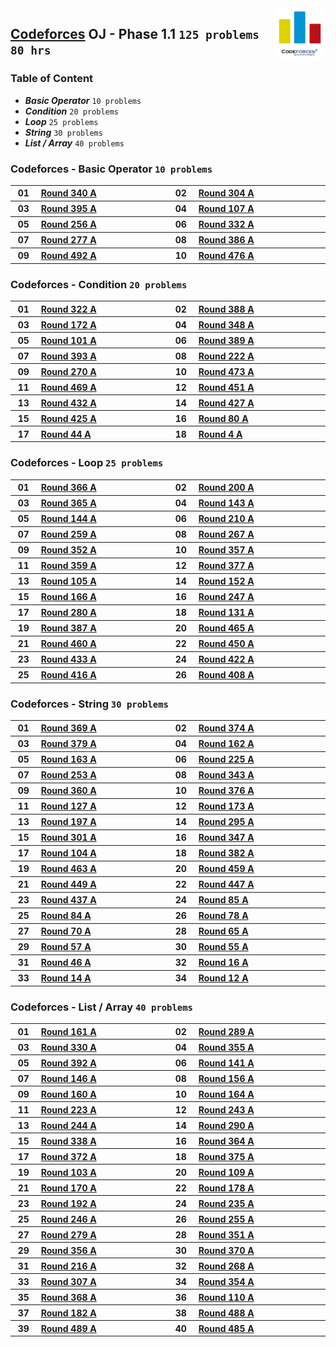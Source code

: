 <img align="right" width="80" src="/logos/codeforces.jpg">

## [Codeforces](https://codeforces.com/) OJ - Phase 1.1 `125 problems` `80 hrs`

### Table of Content

- ***Basic Operator*** `10 problems`
- ***Condition***      `20 problems`
- ***Loop***           `25 problems`
- ***String***         `30 problems`
- ***List / Array***   `40 problems`

### Codeforces - Basic Operator `10 problems`

<table>
    <tbody>
        <tr>
<th align="center" width="50px">01</th><th align="left" width="550px"><a href="https://codeforces.com/problemset/problem/617/A">Round 340 A</a></th>
<th align="center" width="50px">02</th><th align="left" width="550px"><a href="https://codeforces.com/problemset/problem/546/A">Round 304 A</a></th>
        </tr>
        <tr>
<th align="center" width="50px">03</th><th align="left" width="550px"><a href="https://codeforces.com/problemset/problem/764/A">Round 395 A</a></th>
<th align="center" width="50px">04</th><th align="left" width="550px"><a href="https://codeforces.com/problemset/problem/151/A">Round 107 A</a></th>
        </tr>
        <tr>
<th align="center" width="50px">05</th><th align="left" width="550px"><a href="https://codeforces.com/problemset/problem/448/A">Round 256 A</a></th>
<th align="center" width="50px">06</th><th align="left" width="550px"><a href="https://codeforces.com/problemset/problem/599/A">Round 332 A</a></th>
        </tr>
        <tr>
<th align="center" width="50px">07</th><th align="left" width="550px"><a href="https://codeforces.com/problemset/problem/486/A">Round 277 A</a></th>
<th align="center" width="50px">08</th><th align="left" width="550px"><a href="https://codeforces.com/problemset/problem/746/A">Round 386 A</a></th>
        </tr>
        <tr>
<th align="center" width="50px">09</th><th align="left" width="550px"><a href="https://codeforces.com/problemset/problem/996/A">Round 492 A</a></th>
<th align="center" width="50px">10</th><th align="left" width="550px"><a href="https://codeforces.com/problemset/problem/965/A">Round 476 A</a></th>
        </tr>
    </tbody>
</table>

### Codeforces - Condition `20 problems`

<table>
    <tbody>
        <tr>
<th align="center" width="50px">01</th><th align="left" width="550px"><a href="https://codeforces.com/problemset/problem/581/A">Round 322 A</a></th>
<th align="center" width="50px">02</th><th align="left" width="550px"><a href="https://codeforces.com/problemset/problem/749/A">Round 388 A</a></th>
        </tr>
        <tr>
<th align="center" width="50px">03</th><th align="left" width="550px"><a href="https://codeforces.com/problemset/problem/281/A">Round 172 A</a></th>
<th align="center" width="50px">04</th><th align="left" width="550px"><a href="https://codeforces.com/problemset/problem/669/A">Round 348 A</a></th>
        </tr>
        <tr>
<th align="center" width="50px">05</th><th align="left" width="550px"><a href="https://codeforces.com/problemset/problem/141/A">Round 101 A</a></th>
<th align="center" width="50px">06</th><th align="left" width="550px"><a href="https://codeforces.com/problemset/problem/752/A">Round 389 A</a></th>
        </tr>
        <tr>
<th align="center" width="50px">07</th><th align="left" width="550px"><a href="https://codeforces.com/problemset/problem/760/A">Round 393 A</a></th>
<th align="center" width="50px">08</th><th align="left" width="550px"><a href="https://codeforces.com/problemset/problem/378/A">Round 222 A</a></th>
        </tr>
        <tr>
<th align="center" width="50px">09</th><th align="left" width="550px"><a href="https://codeforces.com/problemset/problem/472/A">Round 270 A</a></th>
<th align="center" width="50px">10</th><th align="left" width="550px"><a href="https://codeforces.com/problemset/problem/959/A">Round 473 A</a></th>
        </tr>
        <tr>
<th align="center" width="50px">11</th><th align="left" width="550px"><a href="https://codeforces.com/problemset/problem/950/A">Round 469 A</a></th>
<th align="center" width="50px">12</th><th align="left" width="550px"><a href="https://codeforces.com/problemset/problem/898/A">Round 451 A</a></th>
        </tr>
        <tr>
<th align="center" width="50px">13</th><th align="left" width="550px"><a href="https://codeforces.com/problemset/problem/851/A">Round 432 A</a></th>
<th align="center" width="50px">14</th><th align="left" width="550px"><a href="https://codeforces.com/problemset/problem/835/A">Round 427 A</a></th>
        </tr>
        <tr>
<th align="center" width="50px">15</th><th align="left" width="550px"><a href="https://codeforces.com/problemset/problem/832/A">Round 425 A</a></th>
<th align="center" width="50px">16</th><th align="left" width="550px"><a href="https://codeforces.com/problemset/problem/104/A">Round 80 A</a></th>
        </tr>
        <tr>
<th align="center" width="50px">17</th><th align="left" width="550px"><a href="https://codeforces.com/problemset/problem/47/A">Round 44 A</a></th>
<th align="center" width="50px">18</th><th align="left" width="550px"><a href="https://codeforces.com/problemset/problem/4/A">Round 4 A</a></th>
        </tr>
    </tbody>
</table>

### Codeforces - Loop `25 problems`

<table>
    <tbody>
        <tr>
<th align="center" width="50px">01</th><th align="left" width="550px"><a href="https://codeforces.com/problemset/problem/705/A">Round 366 A</a></th>
<th align="center" width="50px">02</th><th align="left" width="550px"><a href="https://codeforces.com/problemset/problem/344/A">Round 200 A</a></th>
        </tr>
        <tr>
<th align="center" width="50px">03</th><th align="left" width="550px"><a href="https://codeforces.com/problemset/problem/703/A">Round 365 A</a></th>
<th align="center" width="50px">04</th><th align="left" width="550px"><a href="https://codeforces.com/problemset/problem/231/A">Round 143 A</a></th>
        </tr>
        <tr>
<th align="center" width="50px">05</th><th align="left" width="550px"><a href="https://codeforces.com/problemset/problem/233/A">Round 144 A</a></th>
<th align="center" width="50px">06</th><th align="left" width="550px"><a href="https://codeforces.com/problemset/problem/361/A">Round 210 A</a></th>
        </tr>
        <tr>
<th align="center" width="50px">07</th><th align="left" width="550px"><a href="https://codeforces.com/problemset/problem/454/A">Round 259 A</a></th>
<th align="center" width="50px">08</th><th align="left" width="550px"><a href="https://codeforces.com/problemset/problem/467/A">Round 267 A</a></th>
        </tr>
        <tr>
<th align="center" width="50px">09</th><th align="left" width="550px"><a href="https://codeforces.com/problemset/problem/672/A">Round 352 A</a></th>
<th align="center" width="50px">10</th><th align="left" width="550px"><a href="https://codeforces.com/problemset/problem/681/A">Round 357 A</a></th>
        </tr>
        <tr>
<th align="center" width="50px">11</th><th align="left" width="550px"><a href="https://codeforces.com/problemset/problem/686/A">Round 359 A</a></th>
<th align="center" width="50px">12</th><th align="left" width="550px"><a href="https://codeforces.com/problemset/problem/732/A">Round 377 A</a></th>
        </tr>
        <tr>
<th align="center" width="50px">13</th><th align="left" width="550px"><a href="https://codeforces.com/problemset/problem/148/A">Round 105 A</a></th>
<th align="center" width="50px">14</th><th align="left" width="550px"><a href="https://codeforces.com/problemset/problem/248/A">Round 152 A</a></th>
        </tr>
        <tr>
<th align="center" width="50px">15</th><th align="left" width="550px"><a href="https://codeforces.com/problemset/problem/271/A">Round 166 A</a></th>
<th align="center" width="50px">16</th><th align="left" width="550px"><a href="https://codeforces.com/problemset/problem/431/A">Round 247 A</a></th>
        </tr>
        <tr>
<th align="center" width="50px">17</th><th align="left" width="550px"><a href="https://codeforces.com/problemset/problem/492/A">Round 280 A</a></th>
<th align="center" width="50px">18</th><th align="left" width="550px"><a href="https://codeforces.com/problemset/problem/214/A">Round 131 A</a></th>
        </tr>
        <tr>
<th align="center" width="50px">19</th><th align="left" width="550px"><a href="https://codeforces.com/problemset/problem/747/A">Round 387 A</a></th>
<th align="center" width="50px">20</th><th align="left" width="550px"><a href="https://codeforces.com/problemset/problem/935/A">Round 465 A</a></th>
        </tr>
        <tr>
<th align="center" width="50px">21</th><th align="left" width="550px"><a href="https://codeforces.com/problemset/problem/919/A">Round 460 A</a></th>
<th align="center" width="50px">22</th><th align="left" width="550px"><a href="https://codeforces.com/problemset/problem/900/A">Round 450 A</a></th>
        </tr>
        <tr>
<th align="center" width="50px">23</th><th align="left" width="550px"><a href="https://codeforces.com/problemset/problem/854/A">Round 433 A</a></th>
<th align="center" width="50px">24</th><th align="left" width="550px"><a href="https://codeforces.com/problemset/problem/822/A">Round 422 A</a></th>
        </tr>
        <tr>
<th align="center" width="50px">25</th><th align="left" width="550px"><a href="https://codeforces.com/problemset/problem/811/A">Round 416 A</a></th>
<th align="center" width="50px">26</th><th align="left" width="550px"><a href="https://codeforces.com/problemset/problem/796/A">Round 408 A</a></th>
        </tr>
    </tbody>
</table>

### Codeforces - String `30 problems`

<table>
    <tbody>
        <tr>
<th align="center" width="50px">01</th><th align="left" width="550px"><a href="https://codeforces.com/problemset/problem/711/A">Round 369 A</a></th>
<th align="center" width="50px">02</th><th align="left" width="550px"><a href="https://codeforces.com/problemset/problem/721/A">Round 374 A</a></th>
        </tr>
        <tr>
<th align="center" width="50px">03</th><th align="left" width="550px"><a href="https://codeforces.com/problemset/problem/734/A">Round 379 A</a></th>
<th align="center" width="50px">04</th><th align="left" width="550px"><a href="https://codeforces.com/problemset/problem/265/A">Round 162 A</a></th>
        </tr>
        <tr>
<th align="center" width="50px">05</th><th align="left" width="550px"><a href="https://codeforces.com/problemset/problem/266/A">Round 163 A</a></th>
<th align="center" width="50px">06</th><th align="left" width="550px"><a href="https://codeforces.com/problemset/problem/384/A">Round 225 A</a></th>
        </tr>
        <tr>
<th align="center" width="50px">07</th><th align="left" width="550px"><a href="https://codeforces.com/problemset/problem/443/A">Round 253 A</a></th>
<th align="center" width="50px">08</th><th align="left" width="550px"><a href="https://codeforces.com/problemset/problem/629/A">Round 343 A</a></th>
        </tr>
        <tr>
<th align="center" width="50px">09</th><th align="left" width="550px"><a href="https://codeforces.com/problemset/problem/688/A">Round 360 A</a></th>
<th align="center" width="50px">10</th><th align="left" width="550px"><a href="https://codeforces.com/problemset/problem/731/A">Round 376 A</a></th>
        </tr>
        <tr>
<th align="center" width="50px">11</th><th align="left" width="550px"><a href="https://codeforces.com/problemset/problem/202/A">Round 127 A</a></th>
<th align="center" width="50px">12</th><th align="left" width="550px"><a href="https://codeforces.com/problemset/problem/282/A">Round 173 A</a></th>
        </tr>
        <tr>
<th align="center" width="50px">13</th><th align="left" width="550px"><a href="https://codeforces.com/problemset/problem/339/A">Round 197 A</a></th>
<th align="center" width="50px">14</th><th align="left" width="550px"><a href="https://codeforces.com/problemset/problem/520/A">Round 295 A</a></th>
        </tr>
        <tr>
<th align="center" width="50px">15</th><th align="left" width="550px"><a href="https://codeforces.com/problemset/problem/540/A">Round 301 A</a></th>
<th align="center" width="50px">16</th><th align="left" width="550px"><a href="https://codeforces.com/problemset/problem/664/A">Round 347 A</a></th>
        </tr>
        <tr>
<th align="center" width="50px">17</th><th align="left" width="550px"><a href="https://codeforces.com/problemset/problem/146/A">Round 104 A</a></th>
<th align="center" width="50px">18</th><th align="left" width="550px"><a href="https://codeforces.com/problemset/problem/735/A">Round 382 A</a></th>
        </tr>
        <tr>
<th align="center" width="50px">19</th><th align="left" width="550px"><a href="https://codeforces.com/problemset/problem/932/A">Round 463 A</a></th>
<th align="center" width="50px">20</th><th align="left" width="550px"><a href="https://codeforces.com/problemset/problem/918/A">Round 459 A</a></th>
        </tr>
        <tr>
<th align="center" width="50px">21</th><th align="left" width="550px"><a href="https://codeforces.com/problemset/problem/897/A">Round 449 A</a></th>
<th align="center" width="50px">22</th><th align="left" width="550px"><a href="https://codeforces.com/problemset/problem/894/A">Round 447 A</a></th>
        </tr>
        <tr>
<th align="center" width="50px">23</th><th align="left" width="550px"><a href="https://codeforces.com/problemset/problem/867/A">Round 437 A</a></th>
<th align="center" width="50px">24</th><th align="left" width="550px"><a href="https://codeforces.com/problemset/problem/112/A">Round 85 A</a></th>
        </tr>
        <tr>
<th align="center" width="50px">25</th><th align="left" width="550px"><a href="https://codeforces.com/problemset/problem/110/A">Round 84 A</a></th>
<th align="center" width="50px">26</th><th align="left" width="550px"><a href="https://codeforces.com/problemset/problem/99/A">Round 78 A</a></th>
        </tr>
        <tr>
<th align="center" width="50px">27</th><th align="left" width="550px"><a href="https://codeforces.com/problemset/problem/78/A">Round 70 A</a></th>
<th align="center" width="50px">28</th><th align="left" width="550px"><a href="https://codeforces.com/problemset/problem/71/A">Round 65 A</a></th>
        </tr>
        <tr>
<th align="center" width="50px">29</th><th align="left" width="550px"><a href="https://codeforces.com/problemset/problem/61/A">Round 57 A</a></th>
<th align="center" width="50px">30</th><th align="left" width="550px"><a href="https://codeforces.com/problemset/problem/59/A">Round 55 A</a></th>
        </tr>
        <tr>
<th align="center" width="50px">31</th><th align="left" width="550px"><a href="https://codeforces.com/problemset/problem/49/A">Round 46 A</a></th>
<th align="center" width="50px">32</th><th align="left" width="550px"><a href="https://codeforces.com/problemset/problem/16/A">Round 16 A</a></th>
        </tr>
        <tr>
<th align="center" width="50px">33</th><th align="left" width="550px"><a href="https://codeforces.com/problemset/problem/14/A">Round 14 A</a></th>
<th align="center" width="50px">34</th><th align="left" width="550px"><a href="https://codeforces.com/problemset/problem/12/A">Round 12 A</a></th>
        </tr>
    </tbody>
</table>

### Codeforces - List / Array `40 problems`

<table>
    <tbody>
        <tr>
<th align="center" width="50px">01</th><th align="left" width="550px"><a href="https://codeforces.com/problemset/problem/263/A">Round 161 A</a></th>
<th align="center" width="50px">02</th><th align="left" width="550px"><a href="https://codeforces.com/problemset/problem/509/A">Round 289 A</a></th>
        </tr>
        <tr>
<th align="center" width="50px">03</th><th align="left" width="550px"><a href="https://codeforces.com/problemset/problem/595/A">Round 330 A</a></th>
<th align="center" width="50px">04</th><th align="left" width="550px"><a href="https://codeforces.com/problemset/problem/677/A">Round 355 A</a></th>
        </tr>
        <tr>
<th align="center" width="50px">05</th><th align="left" width="550px"><a href="https://codeforces.com/problemset/problem/758/A">Round 392 A</a></th>
<th align="center" width="50px">06</th><th align="left" width="550px"><a href="https://codeforces.com/problemset/problem/228/A">Round 141 A</a></th>
        </tr>
        <tr>
<th align="center" width="50px">07</th><th align="left" width="550px"><a href="https://codeforces.com/problemset/problem/236/A">Round 146 A</a></th>
<th align="center" width="50px">08</th><th align="left" width="550px"><a href="https://codeforces.com/problemset/problem/255/A">Round 156 A</a></th>
        </tr>
        <tr>
<th align="center" width="50px">09</th><th align="left" width="550px"><a href="https://codeforces.com/problemset/problem/262/A">Round 160 A</a></th>
<th align="center" width="50px">10</th><th align="left" width="550px"><a href="https://codeforces.com/problemset/problem/268/A">Round 164 A</a></th>
        </tr>
        <tr>
<th align="center" width="50px">11</th><th align="left" width="550px"><a href="https://codeforces.com/problemset/problem/381/A">Round 223 A</a></th>
<th align="center" width="50px">12</th><th align="left" width="550px"><a href="https://codeforces.com/problemset/problem/426/A">Round 243 A</a></th>
        </tr>
        <tr>
<th align="center" width="50px">13</th><th align="left" width="550px"><a href="https://codeforces.com/problemset/problem/427/A">Round 244 A</a></th>
<th align="center" width="50px">14</th><th align="left" width="550px"><a href="https://codeforces.com/problemset/problem/510/A">Round 290 A</a></th>
        </tr>
        <tr>
<th align="center" width="50px">15</th><th align="left" width="550px"><a href="https://codeforces.com/problemset/problem/615/A">Round 338 A</a></th>
<th align="center" width="50px">16</th><th align="left" width="550px"><a href="https://codeforces.com/problemset/problem/701/A">Round 364 A</a></th>
        </tr>
        <tr>
<th align="center" width="50px">17</th><th align="left" width="550px"><a href="https://codeforces.com/problemset/problem/716/A">Round 372 A</a></th>
<th align="center" width="50px">18</th><th align="left" width="550px"><a href="https://codeforces.com/problemset/problem/723/A">Round 375 A</a></th>
        </tr>
        <tr>
<th align="center" width="50px">19</th><th align="left" width="550px"><a href="https://codeforces.com/problemset/problem/144/A">Round 103 A</a></th>
<th align="center" width="50px">20</th><th align="left" width="550px"><a href="https://codeforces.com/problemset/problem/155/A">Round 109 A</a></th>
        </tr>
        <tr>
<th align="center" width="50px">21</th><th align="left" width="550px"><a href="https://codeforces.com/problemset/problem/278/A">Round 170 A</a></th>
<th align="center" width="50px">22</th><th align="left" width="550px"><a href="https://codeforces.com/problemset/problem/294/A">Round 178 A</a></th>
        </tr>
        <tr>
<th align="center" width="50px">23</th><th align="left" width="550px"><a href="https://codeforces.com/problemset/problem/330/A">Round 192 A</a></th>
<th align="center" width="50px">24</th><th align="left" width="550px"><a href="https://codeforces.com/problemset/problem/401/A">Round 235 A</a></th>
        </tr>
        <tr>
<th align="center" width="50px">25</th><th align="left" width="550px"><a href="https://codeforces.com/problemset/problem/432/A">Round 246 A</a></th>
<th align="center" width="50px">26</th><th align="left" width="550px"><a href="https://codeforces.com/problemset/problem/447/A">Round 255 A</a></th>
        </tr>
        <tr>
<th align="center" width="50px">27</th><th align="left" width="550px"><a href="https://codeforces.com/problemset/problem/490/A">Round 279 A</a></th>
<th align="center" width="50px">28</th><th align="left" width="550px"><a href="https://codeforces.com/problemset/problem/673/A">Round 351 A</a></th>
        </tr>
        <tr>
<th align="center" width="50px">29</th><th align="left" width="550px"><a href="https://codeforces.com/problemset/problem/680/A">Round 356 A</a></th>
<th align="center" width="50px">30</th><th align="left" width="550px"><a href="https://codeforces.com/problemset/problem/712/A">Round 370 A</a></th>
        </tr>
        <tr>
<th align="center" width="50px">31</th><th align="left" width="550px"><a href="https://codeforces.com/problemset/problem/369/A">Round 216 A</a></th>
<th align="center" width="50px">32</th><th align="left" width="550px"><a href="https://codeforces.com/problemset/problem/469/A">Round 268 A</a></th>
        </tr>
        <tr>
<th align="center" width="50px">33</th><th align="left" width="550px"><a href="https://codeforces.com/problemset/problem/551/A">Round 307 A</a></th>
<th align="center" width="50px">34</th><th align="left" width="550px"><a href="https://codeforces.com/problemset/problem/676/A">Round 354 A</a></th>
        </tr>
        <tr>
<th align="center" width="50px">35</th><th align="left" width="550px"><a href="https://codeforces.com/problemset/problem/707/A">Round 368 A</a></th>
<th align="center" width="50px">36</th><th align="left" width="550px"><a href="https://codeforces.com/problemset/problem/157/A">Round 110 A</a></th>
        </tr>
        <tr>
<th align="center" width="50px">37</th><th align="left" width="550px"><a href="https://codeforces.com/problemset/problem/302/A">Round 182 A</a></th>
<th align="center" width="50px">38</th><th align="left" width="550px"><a href="https://codeforces.com/problemset/problem/994/A">Round 488 A</a></th>
        </tr>
        <tr>
<th align="center" width="50px">39</th><th align="left" width="550px"><a href="https://codeforces.com/problemset/problem/992/A">Round 489 A</a></th>
<th align="center" width="50px">40</th><th align="left" width="550px"><a href="https://codeforces.com/problemset/problem/987/A">Round 485 A</a></th>
        </tr>
    </tbody>
</table>
